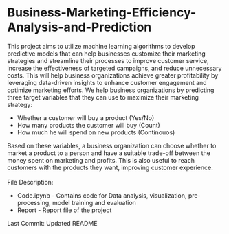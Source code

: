 # Business-Marketing-Efficiency-Analysis-and-Prediction

This project aims to utilize machine learning algorithms to develop predictive models that can help businesses customize their marketing strategies and streamline their processes to improve customer service, increase the effectiveness of targeted campaigns, and reduce unnecessary costs. This will help business organizations achieve greater profitability by leveraging data-driven insights to enhance customer engagement and optimize marketing efforts. We help business organizations by predicting three target variables that they can use to maximize their marketing strategy: <br>
- Whether a customer will buy a product (Yes/No)
- How many products the customer will buy (Count)
- How much he will spend on new products (Continouos) <br>

Based on these variables, a business organization can choose whether to market a product to a person and have a suitable trade-off between the money spent on marketing and profits. This is also useful to reach customers with the products they want, improving customer experience. <br>
<br>
File Description: <br>
- Code.ipynb - Contains code for Data analysis, visualization, pre-processing, model training and evaluation
- Report - Report file of the project <br>

Last Commit: Updated README
